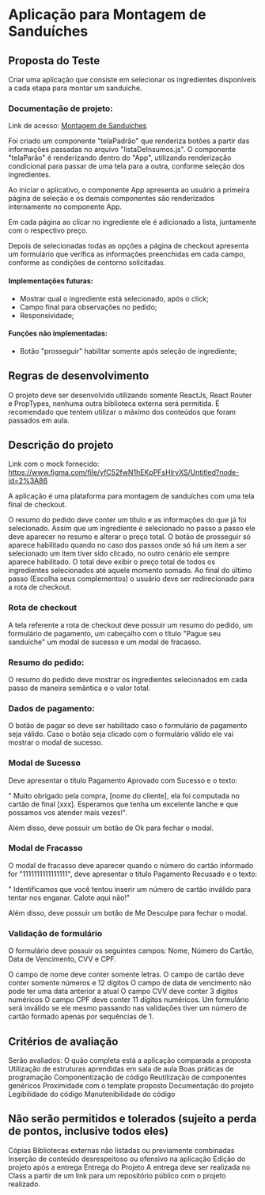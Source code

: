 # Aplicação para Montagem de Sanduíches

## Proposta do Teste
Criar uma aplicação que consiste em selecionar os ingredientes disponíveis a cada etapa para montar um sanduíche.

### Documentação de projeto:

Link de acesso: [Montagem de Sanduíches](https://francomoraes.github.io/)

Foi criado um componente "telaPadrão" que renderiza botões a partir das informações passadas no arquivo "listaDeInsumos.js". O componente "telaParão" é renderizando dentro do "App", utilizando renderização condicional para passar de uma tela para a outra, conforme seleção dos ingredientes.
  
Ao iniciar o aplicativo, o componente App apresenta ao usuário a primeira página de seleção e os demais componentes são renderizados internamente no componente App.
  
Em cada página ao clicar no ingrediente ele é adicionado a lista, juntamente com o respectivo preço.
  
Depois de selecionadas todas as opções a página de checkout apresenta um formulário que verifica as informações preenchidas em cada campo, conforme as condições de contorno solicitadas.
 
 #### Implementações futuras:
 - Mostrar qual o ingrediente está selecionado, após o click;
 - Campo final para observações no pedido;
 - Responsividade;

#### Funções não implementadas:
 - Botão "prosseguir" habilitar somente após seleção de ingrediente;

## Regras de desenvolvimento
O projeto deve ser desenvolvido utilizando somente ReactJs, React Router e PropTypes, nenhuma outra biblioteca externa será permitida. É recomendado que tentem utilizar o máximo dos conteúdos que foram passados em aula.

## Descrição do projeto
Link com o mock fornecido: https://www.figma.com/file/yfC52fwN1hEKpPFsHlryXS/Untitled?node-id=2%3A86

A aplicação é uma plataforma para montagem de sanduíches com uma tela final de checkout.

O resumo do pedido deve conter um título e as informações do que já foi selecionado. Assim que um ingrediente é selecionado no passo a passo ele deve aparecer no resumo e alterar o preço total. O botão de prosseguir só aparece habilitado quando no caso dos passos onde só há um item a ser selecionado um item tiver sido clicado, no outro cenário ele sempre aparece habilitado. O total deve exibir o preço total de todos os ingredientes selecionados até aquele momento somado. Ao final do último passo (Escolha seus complementos) o usuário deve ser redirecionado para a rota de checkout.

### Rota de checkout
A tela referente a rota de checkout deve possuir um resumo do pedido, um formulário de pagamento, um cabeçalho com o título "Pague seu sanduíche" um modal de sucesso e um modal de fracasso.

### Resumo do pedido:
O resumo do pedido deve mostrar os ingredientes selecionados em cada passo de maneira semântica e o valor total.

### Dados de pagamento:
O botão de pagar só deve ser habilitado caso o formulário de pagamento seja válido. Caso o botão seja clicado com o formulário válido ele vai mostrar o modal de sucesso.

### Modal de Sucesso
Deve apresentar o título Pagamento Aprovado com Sucesso e o texto:

" Muito obrigado pela compra, [nome do cliente], ela foi computada no cartão de final [xxx]. Esperamos que tenha um excelente lanche e que possamos vos atender mais vezes!".

Além disso, deve possuir um botão de Ok para fechar o modal.

### Modal de Fracasso

O modal de fracasso deve aparecer quando o número do cartão informado for "1111111111111111", deve apresentar o título Pagamento Recusado e o texto:

" Identificamos que você tentou inserir um número de cartão inválido para tentar nos enganar. Calote aqui não!"

Além disso, deve possuir um botão de Me Desculpe para fechar o modal.

### Validação de formulário
O formulário deve possuir os seguintes campos: Nome, Número do Cartão, Data de Vencimento, CVV e CPF.

O campo de nome deve conter somente letras.
O campo de cartão deve conter somente números e 12 dígitos
O campo de data de vencimento não pode ter uma data anterior a atual
O campo CVV deve conter 3 dígitos numéricos
O campo CPF deve conter 11 dígitos numéricos.
Um formulário será inválido se ele mesmo passando nas validações tiver um número de cartão formado apenas por sequências de 1.

## Critérios de avaliação
Serão avaliados:
O quão completa está a aplicação comparada a proposta
Utilização de estruturas aprendidas em sala de aula
Boas práticas de programação
Componentização de código
Reutilização de componentes genéricos
Proximidade com o template proposto
Documentação do projeto
Legibilidade do código
Manutenibilidade do código

## Não serão permitidos e tolerados (sujeito a perda de pontos, inclusive todos eles)
Cópias
Bibliotecas externas não listadas ou previamente combinadas
Inserção de conteúdo desrespeitoso ou ofensivo na aplicação
Edição do projeto após a entrega
Entrega do Projeto
A entrega deve ser realizada no Class a partir de um link para um repositório público com o projeto realizado.
